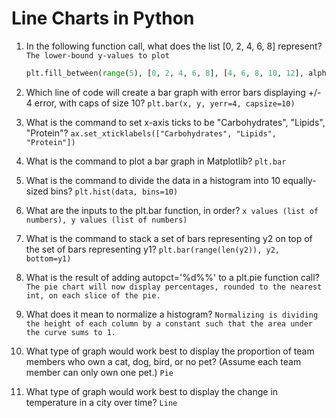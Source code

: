 # Line Charts in Python

1. In the following function call, what does the list [0, 2, 4, 6, 8] represent? `The lower-bound y-values to plot`

   ```python
   plt.fill_between(range(5), [0, 2, 4, 6, 8], [4, 6, 8, 10, 12], alpha=0.2)
   ```

2. Which line of code will create a bar graph with error bars displaying +/- 4 error, with caps of size 10? `plt.bar(x, y, yerr=4, capsize=10)`
3. What is the command to set x-axis ticks to be "Carbohydrates", "Lipids", "Protein"?  `ax.set_xticklabels(["Carbohydrates", "Lipids", "Protein"])`
4. What is the command to plot a bar graph in Matplotlib?   `plt.bar`
5. What is the command to divide the data in a histogram into 10 equally-sized bins?    `plt.hist(data, bins=10)`
6. What are the inputs to the plt.bar function, in order?   `x values (list of numbers), y values (list of numbers)`
7. What is the command to stack a set of bars representing y2 on top of the set of bars representing y1?    `plt.bar(range(len(y2)), y2, bottom=y1)`
8. What is the result of adding autopct='%d%%' to a plt.pie function call?  `The pie chart will now display percentages, rounded to the nearest int, on each slice of the pie.`
9. What does it mean to normalize a histogram?  `Normalizing is dividing the height of each column by a constant such that the area under the curve sums to 1.`
10. What type of graph would work best to display the proportion of team members who own a cat, dog, bird, or no pet? (Assume each team member can only own one pet.) `Pie`
11. What type of graph would work best to display the change in temperature in a city over time?    `Line`
